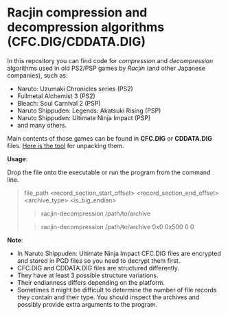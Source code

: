 # Racjin compression and decompression algorithms (CFC.DIG/CDDATA.DIG)
In this repository you can find code for _compression_ and _decompression_ algorithms used in old PS2/PSP games by _Racjin_ (and other Japanese companies), such as: 
* Naruto: Uzumaki Chronicles series (PS2)
* Fullmetal Alchemist 3 (PS2)
* Bleach: Soul Carnival 2 (PSP)
* Naruto Shippuden: Legends: Akatsuki Rising (PSP)
* Naruto Shippuden: Ultimate Ninja Impact (PSP)
* and many others.

Main contents of those games can be found in **CFC.DIG** or **CDDATA.DIG** files. [Here is the tool](https://github.com/Raw-man/Racjin-de-compression/releases/) for unpacking them. 

**Usage**:

Drop the file onto the executable or run the program from the command line.

>file_path <record_section_start_offset\> <record_section_end_offset\> <archive_type\> <is_big_endian\>
>
>>racjin-decompression /path/to/archive
>
>>racjin-decompression /path/to/archive 0x0 0x500 0 0

**Note**:

* In Naruto Shippuden: Ultimate Ninja Impact CFC.DIG files are encrypted and stored in PGD files so you need to decrypt them first.
* CFC.DIG and CDDATA.DIG files are structured differently.
* They have at least 3 possible structure variations.
* Their endianness differs depending on the platform.
* Sometimes it might be difficult to determine the number of file records they contain and their type. You should inspect the archives and possibly provide extra arguments to the program.

